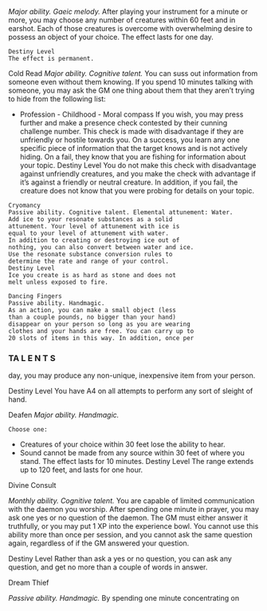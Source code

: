 _Major ability. Gaeic melody._
After playing your instrument for a minute or
more, you may choose any number of creatures
within 60 feet and in earshot. Each of those creatures
is overcome with overwhelming desire to possess an
object of your choice. The effect lasts for one day.

```
Destiny Level
The effect is permanent.
```

Cold Read
_Major ability. Cognitive talent._
You can suss out information from someone even
without them knowing. If you spend 10 minutes
talking with someone, you may ask the GM one
thing about them that they aren’t trying to hide from
the following list:

- Profession - Childhood - Moral compass
  If you wish, you may press further and make a
  presence check contested by their cunning challenge
  number. This check is made with disadvantage if
  they are unfriendly or hostile towards you. On a
  success, you learn any one specific piece of
  information that the target knows and is not actively
  hiding. On a fail, they know that you are fishing for
  information about your topic.
  Destiny Level
  You do not make this check with disadvantage
  against unfriendly creatures, and you make the check
  with advantage if it’s against a friendly or neutral
  creature. In addition, if you fail, the creature does not
  know that you were probing for details on your
  topic.

```
Cryomancy
Passive ability. Cognitive talent. Elemental attunement: Water.
Add ice to your resonate substances as a solid
attunement. Your level of attunement with ice is
equal to your level of attunement with water.
In addition to creating or destroying ice out of
nothing, you can also convert between water and ice.
Use the resonate substance conversion rules to
determine the rate and range of your control.
Destiny Level
Ice you create is as hard as stone and does not
melt unless exposed to fire.
```

```
Dancing Fingers
Passive ability. Handmagic.
As an action, you can make a small object (less
than a couple pounds, no bigger than your hand)
disappear on your person so long as you are wearing
clothes and your hands are free. You can carry up to
20 slots of items in this way. In addition, once per
```

### TA L E N T S

day, you may produce any non-unique, inexpensive
item from your person.

Destiny Level
You have A4 on all attempts to perform any sort
of sleight of hand.

Deafen
_Major ability. Handmagic._

```
Choose one:
```

- Creatures of your choice within 30 feet lose the
  ability to hear.
- Sound cannot be made from any source within
  30 feet of where you stand.
  The effect lasts for 10 minutes.
  Destiny Level
  The range extends up to 120 feet, and lasts for
  one hour.

Divine Consult

_Monthly ability. Cognitive talent._
You are capable of limited communication with
the daemon you worship. After spending one minute
in prayer, you may ask one yes or no question of the
daemon. The GM must either answer it truthfully, or
you may put 1 XP into the experience bowl. You
cannot use this ability more than once per session,
and you cannot ask the same question again,
regardless of if the GM answered your question.

Destiny Level
Rather than ask a yes or no question, you can ask
any question, and get no more than a couple of
words in answer.

Dream Thief

_Passive ability. Handmagic._
By spending one minute concentrating on